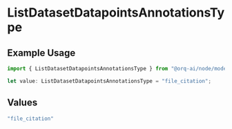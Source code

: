 # ListDatasetDatapointsAnnotationsType

## Example Usage

```typescript
import { ListDatasetDatapointsAnnotationsType } from "@orq-ai/node/models/operations";

let value: ListDatasetDatapointsAnnotationsType = "file_citation";
```

## Values

```typescript
"file_citation"
```